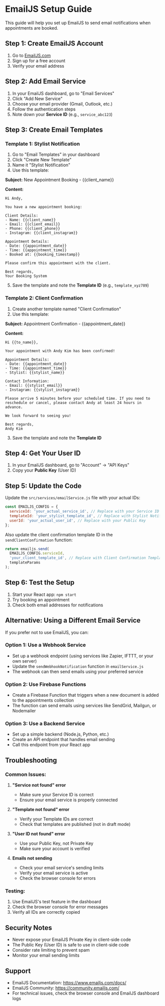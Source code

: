 # EmailJS Setup Guide

This guide will help you set up EmailJS to send email notifications when appointments are booked.

## Step 1: Create EmailJS Account

1. Go to [EmailJS.com](https://www.emailjs.com/)
2. Sign up for a free account
3. Verify your email address

## Step 2: Add Email Service

1. In your EmailJS dashboard, go to "Email Services"
2. Click "Add New Service"
3. Choose your email provider (Gmail, Outlook, etc.)
4. Follow the authentication steps
5. Note down your **Service ID** (e.g., `service_abc123`)

## Step 3: Create Email Templates

### Template 1: Stylist Notification

1. Go to "Email Templates" in your dashboard
2. Click "Create New Template"
3. Name it "Stylist Notification"
4. Use this template:

**Subject:** New Appointment Booking - {{client_name}}

**Content:**
```
Hi Andy,

You have a new appointment booking:

Client Details:
- Name: {{client_name}}
- Email: {{client_email}}
- Phone: {{client_phone}}
- Instagram: {{client_instagram}}

Appointment Details:
- Date: {{appointment_date}}
- Time: {{appointment_time}}
- Booked at: {{booking_timestamp}}

Please confirm this appointment with the client.

Best regards,
Your Booking System
```

5. Save the template and note the **Template ID** (e.g., `template_xyz789`)

### Template 2: Client Confirmation

1. Create another template named "Client Confirmation"
2. Use this template:

**Subject:** Appointment Confirmation - {{appointment_date}}

**Content:**
```
Hi {{to_name}},

Your appointment with Andy Kim has been confirmed!

Appointment Details:
- Date: {{appointment_date}}
- Time: {{appointment_time}}
- Stylist: {{stylist_name}}

Contact Information:
- Email: {{stylist_email}}
- Instagram: {{stylist_instagram}}

Please arrive 5 minutes before your scheduled time. If you need to reschedule or cancel, please contact Andy at least 24 hours in advance.

We look forward to seeing you!

Best regards,
Andy Kim
```

3. Save the template and note the **Template ID**

## Step 4: Get Your User ID

1. In your EmailJS dashboard, go to "Account" → "API Keys"
2. Copy your **Public Key** (User ID)

## Step 5: Update the Code

Update the `src/services/emailService.js` file with your actual IDs:

```javascript
const EMAILJS_CONFIG = {
  serviceId: 'your_actual_service_id', // Replace with your Service ID
  templateId: 'your_stylist_template_id', // Replace with Stylist Notification Template ID
  userId: 'your_actual_user_id', // Replace with your Public Key
};
```

Also update the client confirmation template ID in the `sendClientConfirmation` function:

```javascript
return emailjs.send(
  EMAILJS_CONFIG.serviceId,
  'your_client_template_id', // Replace with Client Confirmation Template ID
  templateParams
);
```

## Step 6: Test the Setup

1. Start your React app: `npm start`
2. Try booking an appointment
3. Check both email addresses for notifications

## Alternative: Using a Different Email Service

If you prefer not to use EmailJS, you can:

### Option 1: Use a Webhook Service
- Set up a webhook endpoint (using services like Zapier, IFTTT, or your own server)
- Update the `sendWebhookNotification` function in `emailService.js`
- The webhook can then send emails using your preferred service

### Option 2: Use Firebase Functions
- Create a Firebase Function that triggers when a new document is added to the appointments collection
- The function can send emails using services like SendGrid, Mailgun, or Nodemailer

### Option 3: Use a Backend Service
- Set up a simple backend (Node.js, Python, etc.)
- Create an API endpoint that handles email sending
- Call this endpoint from your React app

## Troubleshooting

### Common Issues:

1. **"Service not found" error**
   - Make sure your Service ID is correct
   - Ensure your email service is properly connected

2. **"Template not found" error**
   - Verify your Template IDs are correct
   - Check that templates are published (not in draft mode)

3. **"User ID not found" error**
   - Use your Public Key, not Private Key
   - Make sure your account is verified

4. **Emails not sending**
   - Check your email service's sending limits
   - Verify your email service is active
   - Check the browser console for errors

### Testing:

1. Use EmailJS's test feature in the dashboard
2. Check the browser console for error messages
3. Verify all IDs are correctly copied

## Security Notes

- Never expose your EmailJS Private Key in client-side code
- The Public Key (User ID) is safe to use in client-side code
- Consider rate limiting to prevent spam
- Monitor your email sending limits

## Support

- EmailJS Documentation: https://www.emailjs.com/docs/
- EmailJS Community: https://community.emailjs.com/
- For technical issues, check the browser console and EmailJS dashboard logs 